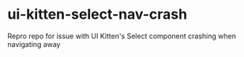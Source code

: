 # ui-kitten-select-nav-crash
Repro repo for issue with UI Kitten's Select component crashing when navigating away
